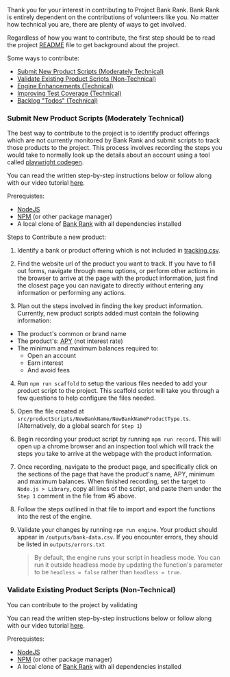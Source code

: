 Thank you for your interest in contributing to Project Bank Rank. Bank Rank is entirely dependent on the contributions of volunteers like you. No matter how technical you are, there are plenty of ways to get involved.

Regardless of how you want to contribute, the first step should be to read the project [README](../README.md) file to get background about the project.

Some ways to contribute:

- [Submit New Product Scripts (Moderately Technical)](#addProduct)
- [Validate Existing Product Scripts (Non-Technical)](#validating)
- [Engine Enhancements (Technical)](#engine)
- [Improving Test Coverage (Technical)](#test)
- [Backlog "Todos" (Technical)](#todos)

### Submit New Product Scripts (Moderately Technical)<a name="addProduct"></a>

The best way to contribute to the project is to identify product offerings which are not currently monitored by Bank Rank and submit scripts to track those products to the project. This process involves recording the steps you would take to normally look up the details about an account using a tool called [playwright codegen](https://playwright.dev/docs/codegen-intro#running-codegen).

You can read the written step-by-step instructions below or follow along with our video tutorial [here]().

Prerequistes:

- [NodeJS](https://nodejs.org/en0)
- [NPM](https://www.npmjs.com/) (or other package manager)
- A local clone of [Bank Rank](https://github.com/project-bankrank/bankrank/tree/main) with all dependencies installed

Steps to Contribute a new product:

1. Identify a bank or product offering which is not included in [tracking.csv](https://github.com/project-bankrank/bankrank/blob/main/tracking.csv).

2. Find the website url of the product you want to track. If you have to fill out forms, navigate through menu options, or perform other actions in the browser to arrive at the page with the product information, just find the closest page you can navigate to directly without entering any information or performing any actions.

3. Plan out the steps involved in finding the key product information. Currently, new product scripts added must contain the following information:

- The product's common or brand name
- The product's: [APY](https://en.wikipedia.org/wiki/Annual_percentage_yield) (not interest rate)
- The minimum and maximum balances required to:
  - Open an account
  - Earn interest
  - And avoid fees

4. Run `npm run scaffold` to setup the various files needed to add your product script to the project. This scaffold script will take you through a few questions to help configure the files needed.

5. Open the file created at `src/productScripts/NewBankName/NewBankNameProductType.ts`. (Alternatively, do a global search for `Step 1`)

6. Begin recording your product script by running `npm run record`. This will open up a chrome browser and an inspection tool which will track the steps you take to arrive at the webpage with the product information.

7. Once recording, navigate to the product page, and specifically click on the sections of the page that have the product's name, APY, minimum and maximum balances. When finished recording, set the target to `Node.js > Library`, copy all lines of the script, and paste them under the `Step 1` comment in the file from #5 above.

8. Follow the steps outlined in that file to import and export the functions into the rest of the engine.

9. Validate your changes by running `npm run engine`. Your product should appear in `/outputs/bank-data.csv`. If you encounter errors, they should be listed in `outputs/errors.txt`
   > By default, the engine runs your script in headless mode. You can run it outside headless mode by updating the function's parameter to be `headless = false` rather than `headless = true`.

### Validate Existing Product Scripts (Non-Technical)<a name="validating"></a>

You can contribute to the project by validating

You can read the written step-by-step instructions below or follow along with our video tutorial [here]().

Prerequistes:

- [NodeJS](https://nodejs.org/en0)
- [NPM](https://www.npmjs.com/) (or other package manager)
- A local clone of [Bank Rank](https://github.com/project-bankrank/bankrank/tree/main) with all dependencies installed
